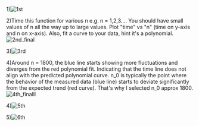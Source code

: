 1)![1st](https://github.com/user-attachments/assets/8280c73c-f719-4907-a542-fbd795187169)

2)Time this function for various n e.g. n = 1,2,3.... You should have small values of n all the way up to large values. Plot "time" vs "n" (time on y-axis and n on x-axis). Also, fit a curve to your data, hint it's a polynomial.
![2nd_final](https://github.com/user-attachments/assets/f5040a6e-4ee0-4bc4-9c22-e572e21a599a)


3)![3rd](https://github.com/user-attachments/assets/a4e5ba9c-7f53-4a51-944a-0971025cf45d)


4)Around n = 1800, the blue line starts showing more fluctuations and diverges from the red polynomial fit. Indicating that the time line does not align with the predicted polynomial curve.
n_0  is typically the point where the behavior of the measured data (blue line) starts to deviate significantly from the expected trend (red curve). That's why I selected n_0 approx 1800.
![4th_finalll](https://github.com/user-attachments/assets/96ac0bbe-198c-4cc6-a762-595d7181a424)



4)![5th](https://github.com/user-attachments/assets/0907a4b7-bff5-41c4-a8d5-60aaccc52845)

5)![6th](https://github.com/user-attachments/assets/662900d2-ec42-48a2-a03c-5f66686bcfef)
